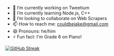 - 🔭 I’m currently working on Tweetium
- 🌱 I’m currently learning Node.js, C++
- 👯 I’m looking to collaborate on Web Scrapers
- 📫 How to reach me: couldbejake@gmail.com
- 😄 Pronouns: he/him
- ⚡ Fun fact: I'm Grade 6 on Piano!

<!-- STATS BEGIN -->
[![GitHub Streak](https://github-readme-streak-stats.herokuapp.com?user=couldbejake&theme=calm&hide_border=true&date_format=M%20j%5B%2C%20Y%5D)](https://github.com/couldbejake)
<!-- STATS END -->
